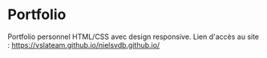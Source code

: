 # Portfolio
Portfolio personnel HTML/CSS avec design responsive.
Lien d'accès au site : https://vslateam.github.io/nielsvdb.github.io/
